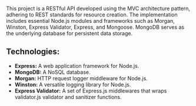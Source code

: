 This project is a RESTful API developed using the MVC architecture pattern, adhering to REST standards for resource creation. The implementation includes essential Node.js modules and frameworks such as Morgan, Winston, Express Validator, Express, and Mongoose. MongoDB serves as the underlying database for persistent data storage.

<h2>Technologies:</h2> 
    <ul>
        <li><strong>Express:</strong> A web application framework for Node.js.</li>
        <li><strong>MongoDB:</strong> A NoSQL database.</li>
        <li><strong>Morgan:</strong> HTTP request logger middleware for Node.js.</li>
        <li><strong>Winston:</strong> A versatile logging library for Node.js.</li>
        <li><strong>Express Validator:</strong> A set of Express.js middlewares that wraps validator.js validator and sanitizer functions.</li>
    </ul>

